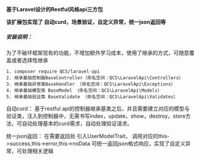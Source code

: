 **基于Laravel设计的Restful风格api三方包**

**该扩展包实现了 自动curd，场景验证，自定义异常，统一json返回等**

##### 安装说明：
为了不破坏框架现有的功能，不增加额外学习成本，使用了继承的方式，可随意覆盖或者选择性继承


```
1. composer require QCS/laravel-api
2. 继承基础控制器BaseController（命名空间：QCS\LaravelApi\Controllers）
3. 继承基础异常类BaseHandler （命名空间：QCS\LaravelApi\Exceptions）
4. 继承基础模型类 BaseModel （命名空间：QCS\LaravelApi\Models）
5. 继承基础验证类 BaseValidate （命名空间：QCS\LaravelApi\Validates）
```



自动curd：
基于restful api的控制器继承基类之后，并且需要建立对应的模型与验证类，注入到控制器中，无需书写index，update，show，destroy，store方法，可自动处理基本的curd需求，自动处理验证请求。

统一json返回：
在需要返回处 引入UserModelTrait， 调用对应的this->success,this->error,this->noData 可统一返回json格式响应，实现了自定义异常，可处理相关逻辑


